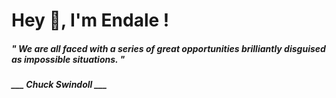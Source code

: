 <h1 title="head"> Hey 👋, I'm Endale !</h1>

**<h5><i>" We are all faced with a series of great opportunities brilliantly disguised as impossible situations. "</i></h5>**

*<b>___ Chuck Swindoll ___</b>*
